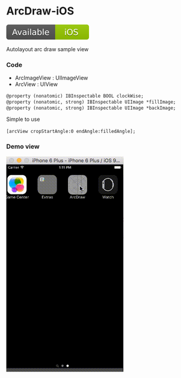 # ArcDraw-iOS
![available](imgs/avail.svg)

Autolayout arc draw sample view

### Code
- ArcImageView : UIImageView
- ArcView : UIView
```objc
@property (nonatomic) IBInspectable BOOL clockWise;
@property (nonatomic, strong) IBInspectable UIImage *fillImage;
@property (nonatomic, strong) IBInspectable UIImage *backImage;
```
Simple to use

  `[arcView cropStartAngle:0 endAngle:filledAngle];`

### Demo view
![img](imgs/arcView.gif)
